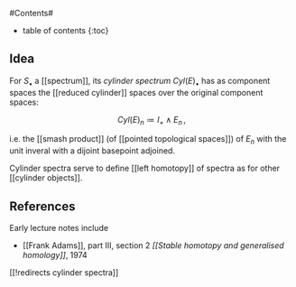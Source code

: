 
#Contents#
* table of contents
{:toc}

## Idea

For $S_\bullet$ a [[spectrum]], its _cylinder spectrum_ $Cyl(E)_\bullet$ has as component spaces the [[reduced cylinder]] spaces over the original component spaces:

$$
  Cyl(E)_n \coloneqq I_+ \wedge E_n
  \,,
$$

i.e. the [[smash product]] (of [[pointed topological spaces]]) of $E_n$ with the unit inveral with a dijoint basepoint adjoined.

Cylinder spectra serve to define [[left homotopy]] of spectra as for other [[cylinder objects]].

## References

Early lecture notes include

* [[Frank Adams]], part III, section 2 _[[Stable homotopy and generalised homology]]_, 1974

[[!redirects cylinder spectra]]